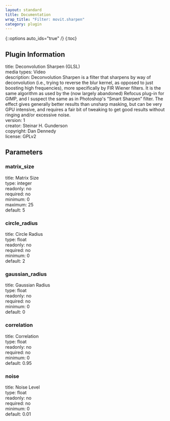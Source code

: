 ```yaml
---
layout: standard
title: Documentation
wrap_title: "Filter: movit.sharpen"
category: plugin
---
```

{::options auto_ids="true" /}
{:toc}

## Plugin Information

title: Deconvolution Sharpen (GLSL)  
media types:
Video  
description: Deconvolution Sharpen is a filter that sharpens by way of deconvolution (i.e., trying to reverse the blur kernel, as opposed to just boosting high frequencies), more specifically by FIR Wiener filters. It is the same algorithm as used by the (now largely abandoned) Refocus plug-in for GIMP, and I suspect the same as in Photoshop&#39;s “Smart Sharpen” filter. The effect gives generally better results than unsharp masking, but can be very GPU intensive, and requires a fair bit of tweaking to get good results without ringing and/or excessive noise.  
version: 1  
creator: Steinar H. Gunderson  
copyright: Dan Dennedy  
license: GPLv2  

## Parameters

### matrix_size

title: Matrix Size    
type: integer  
readonly: no  
required: no  
minimum: 0  
maximum: 25  
default: 5  

### circle_radius

title: Circle Radius    
type: float  
readonly: no  
required: no  
minimum: 0  
default: 2  

### gaussian_radius

title: Gaussian Radius    
type: float  
readonly: no  
required: no  
minimum: 0  
default: 0  

### correlation

title: Correlation    
type: float  
readonly: no  
required: no  
minimum: 0  
default: 0.95  

### noise

title: Noise Level    
type: float  
readonly: no  
required: no  
minimum: 0  
default: 0.01  

